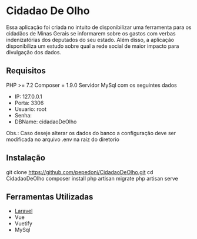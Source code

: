 # Cidadao De Olho

Essa aplicação foi criada no intuito de disponibilizar uma ferramenta para os cidadãos de Minas Gerais se informarem 
sobre os gastos com verbas indenizatórias dos deputados do seu estado. Além disso, a aplicação disponibiliza um estudo
sobre qual a rede social de maior impacto para divulgação dos dados.

## Requisitos
PHP >= 7.2
Composer = 1.9.0
Servidor MySql com os seguintes dados 
- IP: 127.0.0.1
- Porta:  3306
- Usuario: root
- Senha: 
- DBName: cidadaoDeOlho

Obs.: Caso deseje alterar os dados do banco a configuração deve ser modificada no arquivo .env na raiz do diretorio

## Instalação

git clone https://github.com/pepedoni/CidadaoDeOlho.git
cd CidadaoDeOlho
composer install
php artisan migrate
php artisan serve

## Ferramentas Utilizadas

- [Laravel](http://laravel.com) 
- Vue
- Vuetify
- MySql